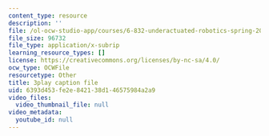 ```yaml
---
content_type: resource
description: ''
file: /ol-ocw-studio-app/courses/6-832-underactuated-robotics-spring-2009/6393d453fe2e842138d146575984a2a9_Z8oMbOj9IWM.srt
file_size: 96732
file_type: application/x-subrip
learning_resource_types: []
license: https://creativecommons.org/licenses/by-nc-sa/4.0/
ocw_type: OCWFile
resourcetype: Other
title: 3play caption file
uid: 6393d453-fe2e-8421-38d1-46575984a2a9
video_files:
  video_thumbnail_file: null
video_metadata:
  youtube_id: null
---
```

